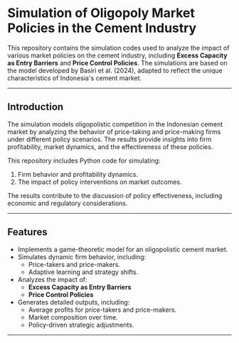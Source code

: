 # Simulation of Oligopoly Market Policies in the Cement Industry

This repository contains the simulation codes used to analyze the impact of various market policies on the cement industry, including **Excess Capacity as Entry Barriers** and **Price Control Policies**. The simulations are based on the model developed by Basiri et al. (2024), adapted to reflect the unique characteristics of Indonesia's cement market.

---

## Introduction

The simulation models oligopolistic competition in the Indonesian cement market by analyzing the behavior of price-taking and price-making firms under different policy scenarios. The results provide insights into firm profitability, market dynamics, and the effectiveness of these policies.

This repository includes Python code for simulating:
1. Firm behavior and profitability dynamics.
2. The impact of policy interventions on market outcomes.

The results contribute to the discussion of policy effectiveness, including economic and regulatory considerations.

---

## Features

- Implements a game-theoretic model for an oligopolistic cement market.
- Simulates dynamic firm behavior, including:
  - Price-takers and price-makers.
  - Adaptive learning and strategy shifts.
- Analyzes the impact of:
  - **Excess Capacity as Entry Barriers**
  - **Price Control Policies**
- Generates detailed outputs, including:
  - Average profits for price-takers and price-makers.
  - Market composition over time.
  - Policy-driven strategic adjustments.

---

   

